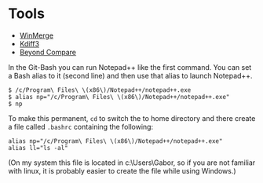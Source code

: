 # Tools

* [WinMerge](http://winmerge.org/)
* [Kdiff3](http://kdiff3.sourceforge.net/)
* [Beyond Compare](http://www.scootersoftware.com/)

In the Git-Bash you can run Notepad++ like the first command. You can set a Bash alias to it (second line)
and then use that alias to launch Notepad++.

```
$ /c/Program\ Files\ \(x86\)/Notepad++/notepad++.exe
$ alias np="/c/Program\ Files\ \(x86\)/Notepad++/notepad++.exe"
$ np
```

To make this permanent, `cd` to switch the to home directory and there create a file called `.bashrc`
containing the following:



```
alias np="/c/Program\ Files\ \(x86\)/Notepad++/notepad++.exe"
alias ll="ls -al"
```


(On my system this file is located in c:\Users\Gabor, so if you are not familiar with linux, it is probably easier to create the file while using Windows.)



